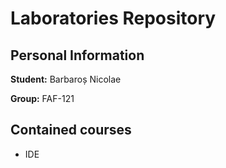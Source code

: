 
# Laboratories Repository

## Personal Information

**Student:** Barbaroș Nicolae

**Group:** FAF-121

## Contained courses

* IDE
